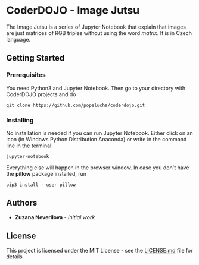 # CoderDOJO - Image Jutsu

The Image Jutsu is a series of Jupyter Notebook that explain that images are just matrices of RGB triples without using the word *matrix*. It is in Czech language.

## Getting Started


### Prerequisites

You need Python3 and Jupyter Notebook. Then go to your directory with CoderDOJO projects and do
```
git clone https://github.com/popelucha/coderdojo.git
```

### Installing

No installation is needed if you can run Jupyter Notebook. Either click on an icon (in Windows Python Distribution Anaconda) or write in the command line in the terminal:

```
jupyter-notebook
```

Everything else will happen in the browser window. In case you don't have the **pillow** package installed, run

```
pip3 install --user pillow
```

## Authors

* **Zuzana Neverilova** - *Initial work*

## License

This project is licensed under the MIT License - see the [LICENSE.md](LICENSE.md) file for details

